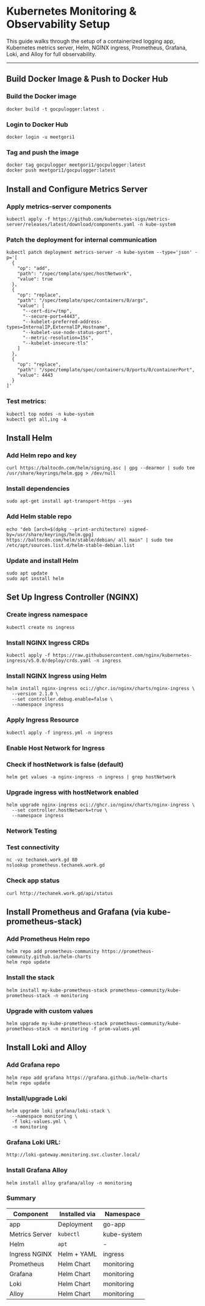 # Kubernetes Monitoring & Observability Setup

This guide walks through the setup of a containerized logging app, Kubernetes metrics server, Helm, NGINX ingress, Prometheus, Grafana, Loki, and Alloy for full observability.

---

## Build Docker Image & Push to Docker Hub


### Build the Docker image
```
docker build -t gocpulogger:latest .
```
### Login to Docker Hub
```
docker login -u meetgori1
```
### Tag and push the image
```
docker tag gocpulogger meetgori1/gocpulogger:latest
docker push meetgori1/gocpulogger:latest
```

## Install and Configure Metrics Server
### Apply metrics-server components
```
kubectl apply -f https://github.com/kubernetes-sigs/metrics-server/releases/latest/download/components.yaml -n kube-system
```

### Patch the deployment for internal communication
```
kubectl patch deployment metrics-server -n kube-system --type='json' -p='[
  {
    "op": "add",
    "path": "/spec/template/spec/hostNetwork",
    "value": true
  },
  {
    "op": "replace",
    "path": "/spec/template/spec/containers/0/args",
    "value": [
      "--cert-dir=/tmp",
      "--secure-port=4443",
      "--kubelet-preferred-address-types=InternalIP,ExternalIP,Hostname",
      "--kubelet-use-node-status-port",
      "--metric-resolution=15s",
      "--kubelet-insecure-tls"
    ]
  },
  {
    "op": "replace",
    "path": "/spec/template/spec/containers/0/ports/0/containerPort",
    "value": 4443
  }
]'
```
### Test metrics:
```
kubectl top nodes -n kube-system
kubectl get all,ing -A
```

##  Install Helm
### Add Helm repo and key
```
curl https://baltocdn.com/helm/signing.asc | gpg --dearmor | sudo tee /usr/share/keyrings/helm.gpg > /dev/null
```

### Install dependencies
```
sudo apt-get install apt-transport-https --yes
```

### Add Helm stable repo
```
echo "deb [arch=$(dpkg --print-architecture) signed-by=/usr/share/keyrings/helm.gpg] https://baltocdn.com/helm/stable/debian/ all main" | sudo tee /etc/apt/sources.list.d/helm-stable-debian.list
```

### Update and install Helm
```
sudo apt update
sudo apt install helm
```

## Set Up Ingress Controller (NGINX)
### Create ingress namespace
```
kubectl create ns ingress
```

### Install NGINX Ingress CRDs
```
kubectl apply -f https://raw.githubusercontent.com/nginx/kubernetes-ingress/v5.0.0/deploy/crds.yaml -n ingress
```

### Install NGINX Ingress using Helm
```
helm install nginx-ingress oci://ghcr.io/nginx/charts/nginx-ingress \
  --version 2.1.0 \
  --set controller.debug.enable=false \
  --namespace ingress
```

### Apply Ingress Resource
```
kubectl apply -f ingress.yml -n ingress
```

### Enable Host Network for Ingress
### Check if hostNetwork is false (default)
```
helm get values -a nginx-ingress -n ingress | grep hostNetwork
```

### Upgrade ingress with hostNetwork enabled
```
helm upgrade nginx-ingress oci://ghcr.io/nginx/charts/nginx-ingress \
  --set controller.hostNetwork=true \
  --namespace ingress
```
### Network Testing
### Test connectivity
```
nc -vz techanek.work.gd 80
nslookup prometheus.techanek.work.gd
```
### Check app status
```
curl http://techanek.work.gd/api/status
```

## Install Prometheus and Grafana (via kube-prometheus-stack)
### Add Prometheus Helm repo
```
helm repo add prometheus-community https://prometheus-community.github.io/helm-charts
helm repo update
```
### Install the stack
```
helm install my-kube-prometheus-stack prometheus-community/kube-prometheus-stack -n monitoring
```
### Upgrade with custom values
```
helm upgrade my-kube-prometheus-stack prometheus-community/kube-prometheus-stack -n monitoring -f prom-values.yml
```

## Install Loki and Alloy
### Add Grafana repo
```
helm repo add grafana https://grafana.github.io/helm-charts
helm repo update
```
### Install/upgrade Loki
```
helm upgrade loki grafana/loki-stack \
  --namespace monitoring \
  -f loki-values.yml \
  -n monitoring
```
### Grafana Loki URL:
```
http://loki-gateway.monitoring.svc.cluster.local/
```

### Install Grafana Alloy 
```
helm install alloy grafana/alloy -n monitoring
```

### Summary
| Component      | Installed via | Namespace   |
| -------------- | ------------- | ----------- |
| app            | Deployment    | go-app      |
| Metrics Server | `kubectl`     | kube-system |
| Helm           | `apt`         | -           |
| Ingress NGINX  | Helm + YAML   | ingress     |
| Prometheus     | Helm Chart    | monitoring  |
| Grafana        | Helm Chart    | monitoring  |
| Loki           | Helm Chart    | monitoring  |
| Alloy          | Helm Chart    | monitoring  |

